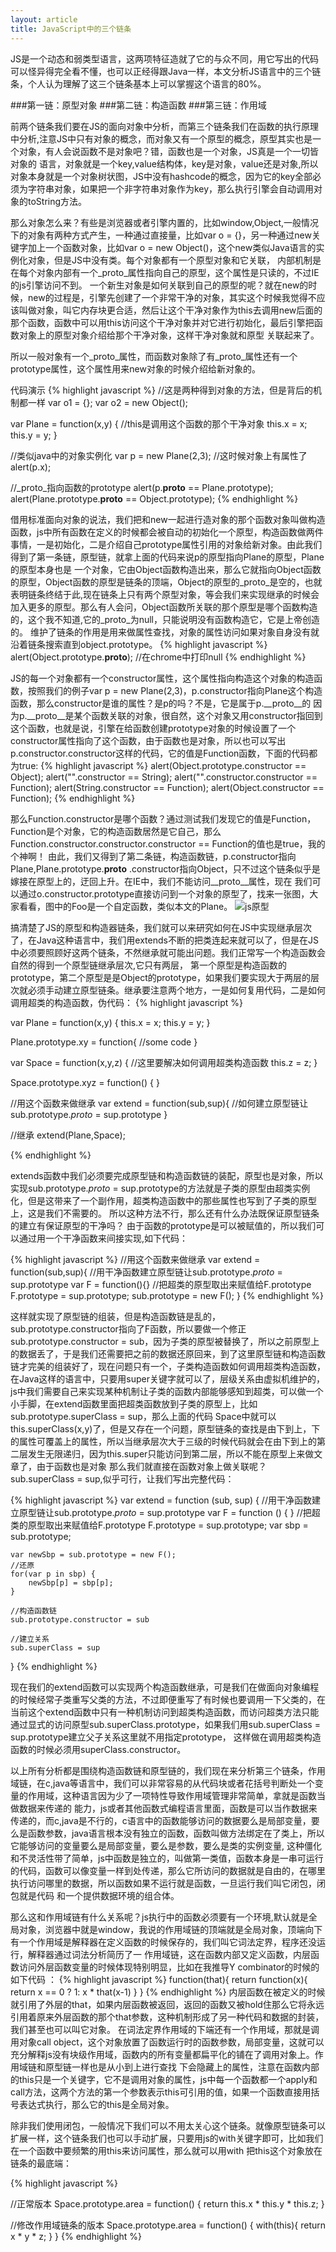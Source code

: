 ```yaml
---
layout: article
title: JavaScript中的三个链条
---
```


JS是一个动态和弱类型语言，这两项特征造就了它的与众不同，用它写出的代码可以怪异得完全看不懂，也可以正经得跟Java一样，本文分析JS语言中的三个链条，个人认为理解了这三个链条基本上可以掌握这个语言的80%。

###第一链：原型对象
###第二链：构造函数
###第三链：作用域

前两个链条我们要在JS的面向对象中分析，而第三个链条我们在函数的执行原理中分析,注意JS中只有对象的概念，而对象又有一个原型的概念，原型其实也是一个对象，有人会说函数不是对象吧？错，函数也是一个对象，JS真是一个一切皆对象的
语言，对象就是一个key,value结构体，key是对象，value还是对象,所以对象本身就是一个对象树状图，JS中没有hashcode的概念，因为它的key全部必须为字符串对象，如果把一个非字符串对象作为key，那么执行引擎会自动调用对象的toString方法。

那么对象怎么来？有些是浏览器或者引擎内置的，比如window,Object,一般情况下的对象有两种方式产生，一种通过直接量，比如var o = {}，另一种通过new关键字加上一个函数对象，比如var o = new Object()，这个new类似Java语言的实例化对象，但是JS中没有类。每个对象都有一个原型对象和它关联，
内部机制是在每个对象内部有一个_proto_属性指向自己的原型，这个属性是只读的，不过IE的js引擎访问不到。
一个新生对象是如何关联到自己的原型的呢？就在new的时候，new的过程是，引擎先创建了一个非常干净的对象，其实这个时候我觉得不应该叫做对象，叫它内存块更合适，然后让这个干净对象作为this去调用new后面的那个函数，函数中可以用this访问这个干净对象并对它进行初始化，最后引擎把函数对象上的原型对象介绍给那个干净对象，这样干净对象就和原型
关联起来了。

所以一般对象有一个_proto_属性，而函数对象除了有_proto_属性还有一个prototype属性，这个属性用来new对象的时候介绍给新对象的。

代码演示
{% highlight javascript %}
//这是两种得到对象的方法，但是背后的机制都一样
var o1 = {};
var o2 = new Object();

var Plane = function(x,y) {
    //this是调用这个函数的那个干净对象
    this.x = x;
    this.y = y;
}

//类似java中的对象实例化
var p = new Plane(2,3);
//这时候对象上有属性了
alert(p.x);

//_proto_指向函数的prototype
alert(p.__proto__ == Plane.prototype);
alert(Plane.prototype.__proto__ == Object.prototype);
{% endhighlight %}

借用标准面向对象的说法，我们把和new一起进行造对象的那个函数对象叫做构造函数，js中所有函数在定义的时候都会被自动的初始化一个原型，构造函数做两件事情，一是初始化，二是介绍自己prototype属性引用的对象给新对象。由此我们得到了第一条链，原型链，就拿上面的代码来说p的原型指向Plane的原型，Plane的原型本身也是
一个对象，它由Object函数构造出来，那么它就指向Object函数的原型，Object函数的原型是链条的顶端，Object的原型的_proto_是空的，也就表明链条终结于此,现在链条上只有两个原型对象，等会我们来实现继承的时候会加入更多的原型。那么有人会问，Object函数所关联的那个原型是哪个函数构造的，这个我不知道,它的_proto_为null，只能说明没有函数构造它，它是上帝创造的。
维护了链条的作用是用来做属性查找，对象的属性访问如果对象自身没有就沿着链条搜索直到object.prototype。
{% highlight javascript %}
alert(Object.prototype.__proto__); //在chrome中打印null
{% endhighlight %}


JS的每一个对象都有一个constructor属性，这个属性指向构造这个对象的构造函数，按照我们的例子var p = new Plane(2,3)，p.constructor指向Plane这个构造函数，那么constructor是谁的属性？是p的吗？不是，它是属于p.__proto__的
因为p.__proto__是某个函数关联的对象，很自然，这个对象又用constructor指回到这个函数，也就是说，引擎在给函数创建prototype对象的时候设置了一个constructor属性指向了这个函数，由于函数也是对象，所以也可以写出p.constructor.constructor这样的代码，它的值是Function函数，下面的代码都为true:
{% highlight javascript %}
alert(Object.prototype.constructor == Object);
alert("".constructor == String);
alert("".constructor.constructor == Function);
alert(String.constructor == Function);
alert(Object.constructor == Function);
{% endhighlight %}

那么Function.constructor是哪个函数？通过测试我们发现它的值是Function，Function是个对象，它的构造函数居然是它自己，那么Function.constructor.constructor.constructor == Function的值也是true，我的个神啊！
由此，我们又得到了第二条链，构造函数链，p.constructor指向Plane,Plane.prototype.__proto__ .constructor指向Object，只不过这个链条似乎是嫁接在原型上的，迂回上升。在IE中，我们不能访问__proto__属性，现在
我们可以通过o.constructor.prototype直接访问到一个对象的原型了，找来一张图，大家看看，图中的Foo是一个自定函数，类似本文的Plane。
![js原型](/images/prototype.png)


搞清楚了JS的原型和构造器链条，我们就可以来研究如何在JS中实现继承层次了，在Java这种语言中，我们用extends不断的把类连起来就可以了，但是在JS中必须要照顾好这两个链条，不然继承就可能出问题。我们正常写一个构造函数会自然的得到一个原型链继承层次,它只有两层，
第一个原型是构造函数的prototype，第二个原型是是Object的prototype，如果我们要实现大于两层的层次就必须手动建立原型链条。继承要注意两个地方，一是如何复用代码，二是如何调用超类的构造函数，伪代码：
{% highlight javascript %}

var Plane = function(x,y) {
    this.x = x;
    this.y = y;
}

Plane.prototype.xy = function{
 //some code
}


var Space = function(x,y,z) {
  //这里要解决如何调用超类构造函数
  this.z = z;
}

Space.prototype.xyz = function() {
}

//用这个函数来做继承
var extend = function(sub,sup){
    //如何建立原型链让sub.prototype._proto_ = sup.prototype
}

//继承
extend(Plane,Space);

{% endhighlight %}

extends函数中我们必须要完成原型链和构造函数链的装配，原型也是对象，所以实现sub.prototype._proto_ = sup.prototype的方法就是子类的原型由超类实例化，但是这带来了一个副作用，超类构造函数中的那些属性也写到了子类的原型上，这是我们不需要的。
所以这种方法不行，那么还有什么办法既保证原型链条的建立有保证原型的干净吗？ 由于函数的prototype是可以被赋值的，所以我们可以通过用一个干净函数来间接实现,如下代码：

{% highlight javascript %}
//用这个函数来做继承
var extend = function(sub,sup){
    //用干净函数建立原型链让sub.prototype._proto_ = sup.prototype
    var F = function(){}
    //把超类的原型取出来赋值给F.prototype
    F.prototype = sup.prototype;
    sub.prototype = new F();
}
{% endhighlight %}

这样就实现了原型链的组装，但是构造函数链是乱的，sub.prototype.constructor指向了F函数，所以要做一个修正sub.prototype.constructor = sub，因为子类的原型被替换了，所以之前原型上的数据丢了，于是我们还需要把之前的数据还原回来，到了这里原型链和构造函数链才完美的组装好了，现在问题只有一个，子类构造函数如何调用超类构造函数，
在Java这样的语言中，只要用super关键字就可以了，层级关系由虚拟机维护的，js中我们需要自己来实现某种机制让子类的函数内部能够感知到超类，可以做一个小手脚，在extend函数里面把超类函数放到子类的原型上，比如sub.prototype.superClass = sup，那么上面的代码
Space中就可以this.superClass(x,y)了，但是又存在一个问题，原型链条的查找是由下到上，下的属性可覆盖上的属性，所以当继承层次大于三级的时候代码就会在由下到上的第二层发生无限递归，因为this.super只能访问到第二层，所以不能在原型上来做文章了，由于函数也是对象
那么我们就直接在函数对象上做关联呢？sub.superClass = sup,似乎可行，让我们写出完整代码：

{% highlight javascript %}
var extend = function (sub, sup) {
    //用干净函数建立原型链让sub.prototype._proto_ = sup.prototype
    var F = function () {
    }
    //把超类的原型取出来赋值给F.prototype
    F.prototype = sup.prototype;
    var sbp = sub.prototype;

    var newSbp = sub.prototype = new F();
    //还原
    for(var p in sbp) {
        newSbp[p] = sbp[p];
    }

    //构造函数链
    sub.prototype.constructor = sub

    //建立关系
    sub.superClass = sup

}
{% endhighlight %}

现在我们的extend函数可以实现两个构造函数继承，可是我们在做面向对象编程的时候经常子类重写父类的方法，不过即便重写了有时候也要调用一下父类的，在当前这个extend函数中只有一种机制访问到超类构造函数，而访问超类方法只能通过显式的访问原型sub.superClass.prototype，如果我们用sub.superClass = sup.prototype建立父子关系这里就不用指定prototype，
这样做在调用超类构造函数的时候必须用superClass.constructor。



以上所有分析都是围绕构造函数链和原型链的，我们现在来分析第三个链条，作用域链，在c,java等语言中，我们可以非常容易的从代码块或者花括号判断处一个变量的作用域，这种语言因为少了一项特性导致作用域管理非常简单，拿就是函数当做数据来传递的
能力，js或者其他函数式编程语言里面，函数是可以当作数据来传递的，而c,java是不行的，c语言中的函数能够访问的数据要么是局部变量，要么是函数参数，java语言根本没有独立的函数，函数叫做方法绑定在了类上，所以它能够访问的变量要么是局部变量，要么是参数，要么是类的实例变量,
这种僵化和不灵活性带了简单，js中函数是独立的，叫做第一类值，函数本身是一串可运行的代码，函数可以像变量一样到处传递，那么它所访问的数据就是自由的，在哪里执行访问哪里的数据，所以函数如果不运行就是函数，一旦运行我们叫它闭包，闭包就是代码
和一个提供数据环境的组合体。

那么这和作用域链有什么关系呢？js执行中的函数必须要有一个环境,默认就是全局对象，浏览器中就是window，我说的作用域链的顶端就是全局对象，顶端向下有一个作用域是解释器在定义函数的时候保存的，我们叫它词法定界，程序还没运行，解释器通过词法分析简历了一
作用域链，这在函数内部又定义函数，内层函数访问外层函数变量的时候体现特别明显，比如在我推导Y combinator的时候的如下代码 ：
{% highlight javascript %}
function(that){
     return function(x){
         return x == 0 ? 1: x * that(x-1)
     }
}
{% endhighlight %}
内层函数在被定义的时候就引用了外层的that，如果内层函数被返回，返回的函数又被hold住那么它将永远引用着原来外层函数的那个that参数，这种机制形成了另一种代码和数据的封装，我们甚至也可以叫它对象。
在词法定界作用域的下端还有一个作用域，那就是调用对象call object，这个对象放置了函数运行时的函数参数，局部变量，这就可以充分解释js没有块级作用域，函数内的所有变量都扁平化的铺在了调用对象上。作用域链和原型链一样也是从小到上进行查找
下会隐藏上的属性，注意在函数内部的this只是一个关键字，它不是调用对象的属性，js中每一个函数都一个apply和call方法，这两个方法的第一个参数表示this可引用的值，如果一个函数直接用括号表达式执行，那么它的this是全局对象。

除非我们使用闭包，一般情况下我们可以不用太关心这个链条。就像原型链条可以扩展一样，这个链条我们也可以手动扩展，只要用js的with关键字即可，比如我们在一个函数中要频繁的用this来访问属性，那么就可以用with
把this这个对象放在链条的最底端：

{% highlight javascript %}

//正常版本
Space.prototype.area = function() {
    return this.x * this.y * this.z;
}

//修改作用域链条的版本
Space.prototype.area = function() {
    with(this){
        return x * y * z;
    }
}
{% endhighlight %}




